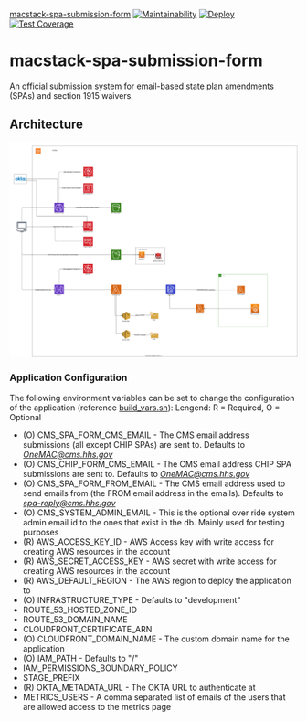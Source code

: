 [macstack-spa-submission-form](https://github.com/CMSgov/macstack-spa-submission-form) [![Maintainability](https://api.codeclimate.com/v1/badges/4ad566f3e59e2a003451/maintainability)](https://codeclimate.com/repos/60413fbab8e5b05d5101a9f6/maintainability) [![Deploy](https://github.com/CMSgov/macstack-spa-submission-form/actions/workflows/deploy.yml/badge.svg)](https://github.com/CMSgov/macstack-spa-submission-form/actions/workflows/deploy.yml)[![Test Coverage](https://api.codeclimate.com/v1/badges/4ad566f3e59e2a003451/test_coverage)](https://codeclimate.com/repos/60413fbab8e5b05d5101a9f6/test_coverage)

# macstack-spa-submission-form

An official submission system for email-based state plan amendments (SPAs) and section 1915 waivers.

## Architecture

![Architecture Diagram](./.images/architecture.svg?raw=true)

### Application Configuration

The following environment variables can be set to change the configuration of the application (reference [build_vars.sh](./.github/build_vars.sh)):
Lengend: R = Required, O = Optional

- (O) CMS_SPA_FORM_CMS_EMAIL - The CMS email address submissions (all except CHIP SPAs) are sent to. Defaults to *OneMAC@cms.hhs.gov*
- (O) CMS_CHIP_FORM_CMS_EMAIL - The CMS email address CHIP SPA submissions are sent to. Defaults to *OneMAC@cms.hhs.gov*
- (O) CMS_SPA_FORM_FROM_EMAIL - The CMS email address used to send emails from (the FROM email address in the emails). Defaults to *spa-reply@cms.hhs.gov*
- (O) CMS_SYSTEM_ADMIN_EMAIL - This is the optional over ride system admin email id to the ones that exist in the db. Mainly used for testing purposes
- (R) AWS_ACCESS_KEY_ID - AWS Access key with write access for creating AWS resources in the account
- (R) AWS_SECRET_ACCESS_KEY - AWS secret with write access for creating AWS resources in the account
- (R) AWS_DEFAULT_REGION - The AWS region to deploy the application to
- (O) INFRASTRUCTURE_TYPE - Defaults to "development"
- ROUTE_53_HOSTED_ZONE_ID
- ROUTE_53_DOMAIN_NAME
- CLOUDFRONT_CERTIFICATE_ARN
- (O) CLOUDFRONT_DOMAIN_NAME - The custom domain name for the application
- (O) IAM_PATH - Defaults to "/"
- IAM_PERMISSIONS_BOUNDARY_POLICY
- STAGE_PREFIX
- (R) OKTA_METADATA_URL - The OKTA URL to authenticate at
- METRICS_USERS - A comma separated list of emails of the users that are allowed access to the metrics page
